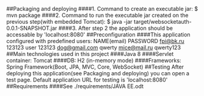 ##Packaging and deploying
####1. Command to create an executable jar:
$ mvn package
####2. Command to run the executable jar created on the previous step(with embedded Tomcat):
$ java -jar target/websocketauth-0.0.1-SNAPSHOT.jar
####3. After step 2 the application should be accessable by 'localhost:8080'
##Preconfiguration
####This application configured with predefined users:
	NAME(email)		PASSWORD
	fpi@bk.ru		123123
	user			123123
	dog@gmail.com	qwerty
	mice@mail.ru	qwerty123
##Main technologies used in this project
####Java 8
####Servlet container: Tomcat
####DB: H2 (in-memory mode)
####Frameworks: Spring Framework(Boot, JPA, MVC, Core, WebSocket)
##Testing
After deploying this application(see Packaging and deploying) you can open a test page. Default application URL for testing is 'localhost:8080'
##Requirements
####See ./requirements/JAVA EE.odt